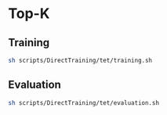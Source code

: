 # Top-K

## Training

```sh
sh scripts/DirectTraining/tet/training.sh
```
## Evaluation
```sh
sh scripts/DirectTraining/tet/evaluation.sh
```